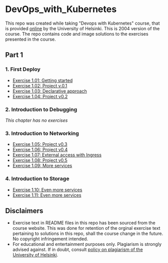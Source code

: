 # DevOps_with_Kubernetes

This repo was created while taking "Devops with Kubernetes" course, that is provided [online](https://devopswithkubernetes.com/) by the University of Helsinki. This is 2004 version of the course. The repo contains code and image solutions to the exercises presented in the course.

## Part 1

### 1. First Deploy

- [Exercise 1.01: Getting started](https://github.com/VikSil/DevOps_with_Kubernetes/tree/trunk/Part1/Exercise_1.01)
- [Exercise 1.02: Project v.0.1](https://github.com/VikSil/DevOps_with_Kubernetes/tree/trunk/Part1/Exercise_1.02)
- [Exercise 1.03: Declarative approach](https://github.com/VikSil/DevOps_with_Kubernetes/tree/trunk/Part1/Exercise_1.03)
- [Exercise 1.04: Project v0.2](https://github.com/VikSil/DevOps_with_Kubernetes/tree/trunk/Part1/Exercise_1.04)

### 2. Introduction to Debugging

*This chapter has no exercises*

### 3. Introduction to Networking

- [Exercise 1.05: Project v0.3](https://github.com/VikSil/DevOps_with_Kubernetes/tree/trunk/Part1/Exercise_1.05)
- [Exercise 1.06: Project v0.4](https://github.com/VikSil/DevOps_with_Kubernetes/tree/trunk/Part1/Exercise_1.06)
- [Exercise 1.07: External access with Ingress](https://github.com/VikSil/DevOps_with_Kubernetes/tree/trunk/Part1/Exercise_1.07)
- [Exercise 1.08: Project v0.5](https://github.com/VikSil/DevOps_with_Kubernetes/tree/trunk/Part1/Exercise_1.08)
- [Exercise 1.09: More services](https://github.com/VikSil/DevOps_with_Kubernetes/tree/trunk/Part1/Exercise_1.09)

### 4. Introduction to Storage

- [Exercise 1.10: Even more services](https://github.com/VikSil/DevOps_with_Kubernetes/tree/trunk/Part1/Exercise_1.10)
- [Exercise 1.11: Even more services](https://github.com/VikSil/DevOps_with_Kubernetes/tree/trunk/Part1/Exercise_1.10)



## Disclaimers

* Exercise text in README files in this repo has been sourced from the course website. This was done for retention of the orginal exercise text pertaining to solutions in this repo, shall the course change in the future. No copyright infringement intended.
* For educational and entertainment purposes only. Plagiarism is strongly advised against. If in doubt, consult [policy on plagiarism of the University of Helsinki](https://studies.helsinki.fi/instructions/article/what-cheating-and-plagiarism).